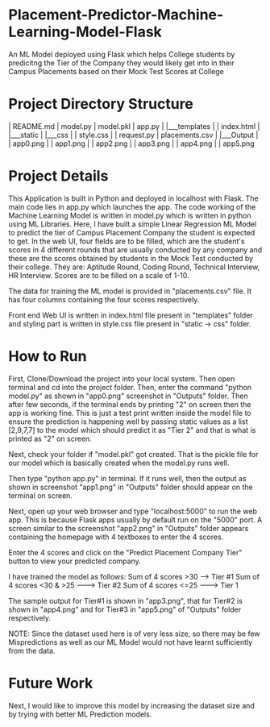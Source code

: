 # Placement-Predictor-Machine-Learning-Model-Flask

An ML Model deployed using Flask which helps College students by predicitng the Tier of the Company they would likely get into in their Campus Placements based on their Mock Test Scores at College

# Project Directory Structure
| README.md
| model.py
| model.pkl
| app.py
|
|___templates
|   | index.html
|
|___static
|   |___css
|       | style.css
|
| request.py
| placements.csv
|
|___Output
|   | app0.png
|   | app1.png
|   | app2.png
|   | app3.png
|   | app4.png
|   | app5.png

# Project Details

This Application is built in Python and deployed in localhost with Flask. The main code lies in app.py which launches the app. The code working of the Machine Learning Model is written in model.py which is written in python using ML Libraries.
Here, I have built a simple Linear Regression ML Model to predict the tier of Campus Placement Company the student is expected to get. In the web UI, four fields are to be filled, which are the student's scores in 4 different rounds that are usually conducted by any company and these are the scores obtained by students in the Mock Test conducted by their college. They are: Aptitude Round, Coding Round, Technical Interview, HR Interview. Scores are to be filled on a scale of 1-10. 

The data for training the ML model is provided in "placements.csv" file. It has four columns containing the four scores respectively.

Front end Web UI is written in index.html file present in "templates" folder and styling part is written in style.css file present in "static -> css" folder.

# How to Run

First, Clone/Download the project into your local system. Then open terminal and cd into the project folder.
Then, enter the command "python model.py" as shown in "app0.png" screenshot in "Outputs" folder. Then after few seconds, if the terminal ends by printing "2" on screen then the app is working fine. This is just a test print written inside the model file to ensure the prediction is happening well by passing static values as a list [2,9,7,7] to the model which should predict it as "Tier 2" and that is what is printed as "2" on screen.

Next, check your folder if "model.pkl" got created. That is the pickle file for our model which is basically created when the model.py runs well.

Then type "python app.py" in terminal. If it runs well, then the output as shown in screenshot "app1.png" in "Outputs" folder should appear on the terminal on screen.

Next, open up your web browser and type "localhost:5000" to run the web app. This is because Flask apps usually by default run on the "5000" port. A screen similar to the screenshot "app2.png" in "Outputs" folder appears containing the homepage with 4 textboxes to enter the 4 scores.

Enter the 4 scores and click on the "Predict Placement Company Tier" button to view your predicted company.

I have trained the model as follows: Sum of 4 scores >30 --> Tier #1
                                     Sum of 4 scores <30 & >25 ---> Tier #2
                                     Sum of 4 scores <=25 ---> Tier 1

The sample output for Tier#1 is shown in "app3.png", that for Tier#2 is shown in "app4.png" and for Tier#3 in "app5.png" of "Outputs" folder respectively.

NOTE: Since the dataset used here is of very less size, so there may be few Mispredictions as well as our ML Model would not have learnt sufficiently from the data.

# Future Work

Next, I would like to improve this model by increasing the dataset size and by trying with better ML Prediction models.
